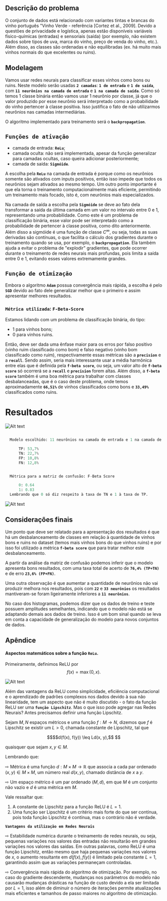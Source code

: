 ## Descrição do problema

O conjunto de dados está relacionado com variantes tintas e brancas do vinho português "Vinho Verde - referência [Cortez et al., 2009]. Devido a questões de privacidade e logística, apenas estão disponíveis variáveis físico-químicas (entradas) e sensoriais (saída) (por exemplo, não existem dados sobre tipos de uva, marca do vinho, preço de venda do vinho, etc.). Além disso, as classes são ordenadas e não equilibradas (ex. há muito mais vinhos normais do que excelentes ou ruins).

## Modelagem

Vamos usar redes neurais para classificar esses vinhos como bons ou ruins. Neste modelo serão usadas **```2 camadas```**: **```1 de entrada```** e **```1 de saída```**, com **```11 neurônios na camada de entrada```** e **```1 na camada de saída```**. Como só temos 1 classe binária então vamos usar 1 neurônio por classe, já que o valor produzido por esse neurônio será interpretado como a probabilidade do vinho pertencer à classe positiva. Isso justifica o fato de não utilizarmos neurônios nas camadas intermediárias.

O algoritmo implementado para treinamento será o **```backpropagation```**.

## ```Funções de ativação```

- camada de entrada: **```ReLu```**;
- camada oculta: não será implementada, apesar da função generalizar para camadas ocultas, caso queira adicionar posteriormente;
- camada de saída: **```Sigmóide```**.

A escolha pela **```ReLu```** na camada de entrada é porque como os neurônios somente são ativados com inputs positivos, então isso impede que todos os neurônios sejam ativados ao mesmo tempo. Um outro ponto importante é que ela torna o treinamento computacionalmente mais eficiente, permitindo um treinamento mais focado, isto é, com neurônios mais especializados.

Na camada de saída a escolha pela **```Sigmóide```** se deve ao fato dela transformar a saída da última camada em um valor no intervalo entre 0 e 1, representando uma probabilidade. Como este é um problema de classificação binária, esse valor pode ser interpretado como a probabilidade de pertencer à classe positiva, como dito anteriormente. Além disso a sigmóide é uma função de classe $C^\infty$, ou seja, todas as suas derivadas são contínuas, o que facilita o cálculo dos gradientes durante o treinamento quando se usa, por exemplo, o **```backpropagation```**. Ela também ajuda a evitar o problema de "explodir" gradientes, que pode ocorrer durante o treinamento de redes neurais mais profundas, pois limita a saída entre 0 e 1, evitando esses valores extremamente grandes.

## ```Função de otimização```

Embora o algoritmo **```Adam```** possua convergência mais rápida, a escolha é pelo **```SGD```** devido ao fato dele generalizar melhor que o primeiro e assim apresentar melhores resultados.

### ```Métrica utilizada```: ```F-Beta-Score```

Estamos lidando com um problema de classificação binária, do tipo: 
- 1 para vinhos bons; 
- 0 para vinhos ruins. 
  
Então, deve ser dada uma ênfase maior para os erros por falso positivo (vinho ruim classificado como bom) e falso negativo (vinho bom classificado como ruim), respectivamente essas métricas são a **```precision```** e a **```recall```**. Sendo assim, seria mais interessante usar a média harmônica entre elas que é definida pela **```f-beta score```**, ou seja, um valor alto de **```f-beta score```** só ocorrerá se a **```recall```** e **```precision```** forem altas. Além disso, a **```f-beta score```** também é uma boa métrica para trabalhar com classes desbalanceadas, que é o caso deste problema, onde temos aproximadamente **```66,51%```** de vinhos classificados como bons e **```33,49%```** classificados como ruins.

# Resultados

![Alt text](image.png)

```python

  Modelo escolhido: 11 neurônios na camada de entrada e 1 na camada de saída

      TP: 53,7%
      TN: 22,7%
      FP: 10,8%
      FN: 12,8%  
```

```python

  Métrica para a matriz de confusão: F-Beta Score

      0: 0.64
      1: 0.83
  Lembrando que 0 só diz respeito à taxa de TN e 1 à taxa de TP.
```

![Alt text](image-1.png)


## Considerações finais

Um ponto que deve ser relatado para a apresentação dos resultados é que há um desbalanceamento de classes em relação à quantidade de vinhos bons e ruins no dataset (temos mais vinhos bons do que vinhos ruins) e por isso foi utilizado a métrica **```f-beta score```** que para tratar melhor este desbalanceamento.

A partir da análise da matriz de confusão podemos inferir que o modelo apresenta bons resultados, com uma taxa total de acerto de **```76,4% (TP+TN)```** e de erro **```23,6% (FP+FN)```**. 

Uma outra observação é que aumentar a quantidade de neurônios não vai produzir melhora nos resultados, pois com **```22```** e **```33 neurônios```** os resultados mantiveram-se foram ligeiramente inferiores a **```11 neurônios```**. 

 No caso dos histogramas, podemos dizer que os dados de treino e teste possuem amplitudes semelhantes, indicando que o modelo não está se adaptando demais aos dados de treino. Isso é um bom sinal quando se leva em conta a capacidade de generalização do modelo para novos conjuntos de dados.

 ## Apêndice

#### Aspectos matemáticos sobre a função **```ReLu```**. 

Primeiramente, definimos ReLU por $$f(x) = \max(0, x).$$

![Alt text](relu.jpeg)

Além das vantagens da ReLU como simplicidade, eficiência computacional e o aprendizado de padrões complexos nos dados devido à sua não linearidade, tem um aspecto que não é muito discutido - o fato da função ReLU ser uma **```função Lipschitz```**. Mas o que isso pode agregar nas Redes Neurais? Antes precisamos definir uma função Lipschitz.

Sejam $M, N$ espaços métricos e uma função $f: M \rightarrow N$, dizemos que $f$ é Lipschitz se existir um $L > 0$, chamada constante de Lipschitz, tal que 

```math 
$$d(f(x), f(y)) \leq Ld(x, y),$$ 
```
quaisquer que sejam $x, y \in M$.

Lembrando que: 

⇨ Métrica é uma função $d : M \times M \rightarrow \mathbb{R}$ que associa a cada par ordenado $(x,y) \in M \times M$, um número real $d(x,y)$, chamado distância de $x$ a $y$. 

⇨ Um espaço métrico é um par ordenado $(M,d)$, em que $M$ é um conjunto não vazio e $d$ é uma métrica em $M$. 

Vale ressaltar que:

1) A constante de Lipschitz para a função ReLU é $L=1$.
2) Uma função ser Lipschitz é um critério mais forte do que ser contínua, pois toda função Lipschitz é contínua, mas o contrário não é verdade. 

**```Vantagens da utilização em Redes Neurais```**

⇨ Estabilidade numérica durante o treinamento de redes neurais, ou seja, pequenas variações nos valores das entradas não resultarão em grandes variações nos valores das saídas. Em outras palavras, como ReLU é uma função Lipschitz, então mesmo que haja pequenas variações nos valores de $x$, o aumento resultante em $d(f(x), f(y))$ é limitado pela constante $L=1$, garantindo assim que as variações permaneçam controladas.

⇨ Convergência mais rápida do algoritmo de otimização. Por exemplo, no caso do gradiente descendente, mudanças nos parâmetros do modelo não causarão mudanças drásticas na função de custo devido a ela ser limitada por $L=1$, isso além de diminuir o número de iterações permite atualizações mais eficientes e tamanhos de passo maiores no algoritmo de otimização.